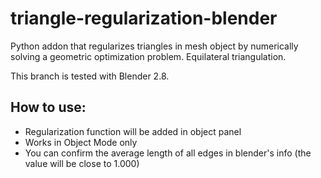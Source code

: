 # triangle-regularization-blender
Python addon that regularizes triangles in mesh object by numerically solving a geometric optimization problem. Equilateral triangulation.

This branch is tested with Blender 2.8.

## How to use:

- Regularization function will be added in object panel
- Works in Object Mode only
- You can confirm the average length of all edges in blender's info (the value will be close to 1.000)
